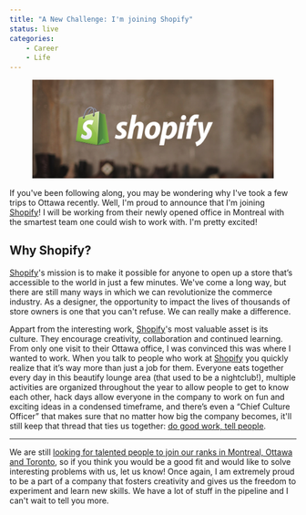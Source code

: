 ```yaml
---
title: "A New Challenge: I'm joining Shopify"
status: live
categories:
	- Career
	- Life
---
```


<figure>
	<img src="/assets/articles/shopify/shopify-logo.jpg">
</figure>

If you've been following along, you may be wondering why I've took a few trips to Ottawa recently. Well, I'm proud to announce that I'm joining [Shopify][Shopify]! I will be working from their newly opened office in Montreal with the smartest team one could wish to work with. I'm pretty excited!

## Why Shopify?

[Shopify][Shopify]'s mission is to make it possible for anyone to open up a store that’s accessible to the world in just a few minutes. We've come a long way, but there are still many ways in which we can revolutionize the commerce industry. As a designer, the opportunity to impact the lives of thousands of store owners is one that you can't refuse. We can really make a difference.

<!--more-->

Appart from the interesting work, [Shopify][Shopify]'s most valuable asset is its culture. They encourage creativity, collaboration and continued learning. From only one visit to their Ottawa office, I was convinced this was where I wanted to work. When you talk to people who work at [Shopify][Shopify] you quickly realize that it’s way more than just a job for them. Everyone eats together every day in this beautify lounge area (that used to be a nightclub!), multiple activities are organized throughout the year to allow people to get to know each other, hack days allow everyone in the company to work on fun and exciting ideas in a condensed timeframe, and there’s even a “Chief Culture Officer” that makes sure that no matter how big the company becomes, it'll still keep that thread that ties us together: [do good work, tell people](http://blog.idonethis.com/post/34779305695/the-other-half-of-your-job).

---

We are still [looking for talented people to join our ranks in Montreal, Ottawa and Toronto](http://www.shopify.com/careers), so if you think you would be a good fit and would like to solve interesting problems with us, let us know! Once again, I am extremely proud to be a part of a company that fosters creativity and gives us the freedom to experiment and learn new skills. We have a lot of stuff in the pipeline and I can't wait to tell you more.

[Shopify]: http://shopify.com